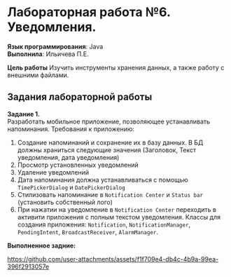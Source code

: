 # Лабораторная работа №6. Уведомления.
**Язык программирования**: Java  
**Выполнила**: Ильичева П.Е.

**Цель работы**
Изучить инструменты хранения данных, а также работу с внешними файлами.

## Задания лабораторной работы 
**Задание 1.**  
Разработать мобильное приложение, позволяющее устанавливать напоминания. 
Требования к приложению:
1) Создание напоминаний и сохранение их в базу данных. В БД должны храниться следующие значения (Заголовок, Текст уведомления, дата 
уведомления) 
2) Просмотр установленных уведомлений 
3) Удаление уведомлений 
4) Дата напоминания должна устанавливаться с помощью `TimePickerDialog` и `DatePickerDialog` 
5) Стилизовать напоминание в `Notification Center` и `Status bar` (установить собственный лого) 
6) При нажатии на уведомление в `Notification Center` переходить в активити приложения с полным текстом уведомления. 
Классы для создания приложения: `Notification`, `NotificationManager`, `PendingIntent`, `BroadcastReceiver`, `AlarmManager`.

**Выполненное задние:**

https://github.com/user-attachments/assets/f1f709e4-db4c-4b9a-99ea-396f2913057e
